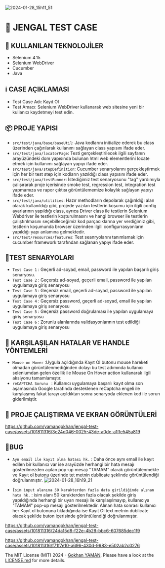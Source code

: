 ![2024-01-28_15h11_51](https://github.com/yamangokhan/jengal-test-case/assets/101811316/e357aaa9-d2d4-4624-9add-fd528c0d87fb)



#  📜 JENGAL TEST CASE 

## 🎨 KULLANILAN TEKNOLOJİLER
 - Selenium 4.15
 - Selenium WebDriver
 - Cucumber
 - Java
   
## ℹ CASE AÇIKLAMASI
 - Test Case Adı: Kayıt Ol 
 - Test Amacı: Selenium WebDriver kullanarak web sitesine yeni bir kullanıcı kaydetmeyi test edin. 

## 📦 PROJE YAPISI
- `src/test/java/base/baseUtil`: Java kodlarını initialize ederek bu class üzerinden çağırılarak kullanımı sağlayan class yapısını ifade eder.
- `src/test/java/locatorPage`: Testi gerçekleştirilecek ilgili sayfanın arayüzündeki dom yapısında bulunan html web elementlerini locate etmek için kullanımı sağlayan yapıyı ifade eder. 
- `src/test/java/stepDefinition`: Cucumber senaryolarını gerçekleştirmek için her bir test step için kodların yazıldığı class yapısını ifade eder.
- `src/test/java/testRunner`: İstediğimiz test senaryosunu "tag" yardımıyla çalışırarak proje içerisinde smoke test, regression test, integration test yapmamıza ve rapor çıktısı görüntülememize kolaylık sağlayan yapıyı ifade eder.
- `src/test/java/utilities`: Hazır methodların depolarak çağırıldığı alan olarak kullanıldığı gibi, projede yazılan testlerin koşumu için ilgili config ayarlarının yapıldığı class, ayrıca Driver class ile testlerin Selenium Webdriver ile testlerin koşturulmasını ve hangi browser ile testlerin çalıştırılmasını seçebilleceğimiz kod parçacıklarına yer verdiğimiz gibi, testlerin koşumunda browser üzerinden ilgili configurrasyonların yapıldığı yapı anlamına gelmektedir.
- `src/test/resources/features`: Test seanryolarını tanımlamak için cucumber framework tarafından sağlanan yapıyı ifade eder.
  
## 🚩TEST SENARYOLARI
 - `Test Case 1` : Geçerli ad-soyad, email, password ile yapılan başarılı giriş senaryosu.
 - `Test Case 2` : Geçersiz ad-soyad, geçerli email, password ile yapılan uygulamaya giriş senaryosu
 - `Test Case 3` : Geçersiz email, geçerli ad-soyad, password ile yapılan uygulamaya giriş senaryosu
 - `Test Case 4` : Geçersiz password, geçerli ad-soyad, email ile yapılan uygulamaya giriş senaryosu
 - `Test Case 5` : Geçersiz password doğrulaması ile yapılan uygulamaya giriş senaryosu
 - `Test Case 6` : Zorunlu alanlarında validasyonlarının test edildiği uygulamaya giriş senaryosu


## 🛟 KARŞILAŞILAN HATALAR VE HANDLE YÖNTEMLERİ
- `Mouse on Hover` :Uygula açıldığında Kayıt Ol butonu mouse hareketi olmadan görüntülenmediğinden dolayı bu test adımında kullanıcı seleniumdan gelen özellik ile Mouse On Hover action kullanarak ilgili aksiyonu tamamlamıştır.
- `reCAPTCHA Sorunu ` : Kullanıcı uygulamaya başarılı kayıt olma son aşamasında Google tarafında desteklenen reCaptcha engeli ile karşılaşmış fakat tarayı açıldıktan sonra senaryoda eklenen kod ile sorun giderilmiştir.


## 🚀 PROJE ÇALIŞTIRMA VE EKRAN GÖRÜNTÜLERİ


https://github.com/yamangokhan/jengal-test-case/assets/101811316/3e24d046-0025-43de-a0de-a1ffe545a819


## 🐞BUG

 - `Ayn email ile kayıt olma hatası hk.` : Daha önce aynı email ile kayıt edilen bir kullanıcı var ise arayüzde herhangi bir hata mesajı gösterilmezden açılan pop-up mesajı "TAMAM" olarak görüntülenmekte ve Kayıt ol butonu üzerinde tet metnin dublicate şeklinde görüntülendiği doğrulanmıştır. 
![2024-01-28_16h19_21](https://github.com/yamangokhan/jengal-test-case/assets/101811316/3005cad1-4ae1-4f4f-8026-db6e1976e611)

 - `İsim input alanına 50 karakterden fazla data girildiğinde alınan hata hk.` : isim alanı 50 karakterden fazla olacak şekilde giriş yapıldığında herhangi bir uyarı mesajı ile karşılaşılmayıp, kullanıcıya "TAMAM" pop-up mesajı gösterilmektedir. Alınan hata sonrası kullanıcı her Kayıt ol butonuna tıkladığında ise Kayıt Ol text metnin dublicate olacak şekilde buton içerisinde görüntülendiği doğrulanmıştır. 


https://github.com/yamangokhan/jengal-test-case/assets/101811316/24da15d8-f22e-4b28-bbc6-607685dec1f9



https://github.com/yamangokhan/jengal-test-case/assets/101811316/f71f7e10-a696-430d-9983-e502ab2c0276



The MIT License (MIT) 2024 - [Gokhan YAMAN](https://github.com/yamangokhan/). Please have a look at the [LICENSE.md](LICENSE.md) for more details.

